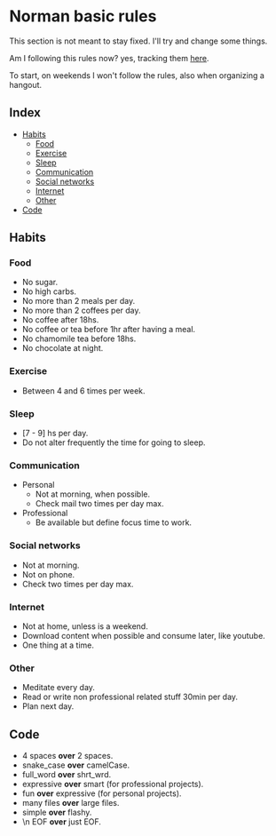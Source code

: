 # Norman basic rules

This section is not meant to stay fixed. I'll try and change some things.

Am I following this rules now? yes, tracking them [here](/me/habits).

To start, on weekends I won't follow the rules, also when organizing a hangout.

## Index

- [Habits](#habits)
  - [Food](#food)
  - [Exercise](#exercise)
  - [Sleep](#sleep)
  - [Communication](#communication)
  - [Social networks](#social-networks)
  - [Internet](#internet)
  - [Other](#other)
- [Code](#code)

## Habits

### Food

- No sugar.
- No high carbs.
- No more than 2 meals per day.
- No more than 2 coffees per day.
- No coffee after 18hs.
- No coffee or tea before 1hr after having a meal.
- No chamomile tea before 18hs.
- No chocolate at night.

### Exercise

- Between 4 and 6 times per week.

### Sleep

- [7 - 9] hs per day.
- Do not alter frequently the time for going to sleep.

### Communication

- Personal
  - Not at morning, when possible.
  - Check mail two times per day max.
- Professional
  - Be available but define focus time to work.

### Social networks

- Not at morning.
- Not on phone.
- Check two times per day max.

### Internet

- Not at home, unless is a weekend.
- Download content when possible and consume later, like youtube.
- One thing at a time.

### Other

- Meditate every day.
- Read or write non professional related stuff 30min per day.
- Plan next day.

## Code

- 4 spaces **over** 2 spaces.
- snake_case **over** camelCase.
- full_word **over** shrt_wrd.
- expressive **over** smart (for professional projects).
- fun **over** expressive (for personal projects).
- many files **over** large files.
- simple **over** flashy.
- \n EOF **over** just EOF.
